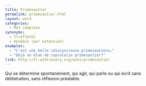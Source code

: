 ```yaml
---
title: Primesautier
permalink: primesautier.html
layout: word
categories:
  - Mot complexe
synonyms:
  - Irréfléchi
  - mondain (par extension)
examples:
  - "C'est une belle idiosyncrasie primesautière…"
  - "Déjà un élan de coprolalie primesautier?"
link: http://fr.wiktionary.org/wiki/primesautier
---
```


Qui se détermine spontanément, qui agit, qui parle ou qui écrit sans délibération, sans réflexion préalable.

